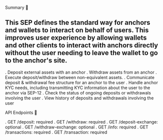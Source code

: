 Summary 🔗

## This SEP defines the standard way for anchors and wallets to interact on behalf of users. This improves user experience by allowing wallets and other clients to interact with anchors directly without the user needing to leave the wallet to go to the anchor's site.

.   Deposit external assets with an anchor
.   Withdraw assets from an anchor
.   Execute deposit/withdraw between non-equivalent assets.
.   Communicate deposit & withdrawal fee structure for an anchor to the user
.   Handle anchor KYC needs, including transmitting KYC information about the user to  the anchor via SEP-12
.   Check the status of ongoing deposits or withdrawals involving the user
.   View history of deposits and withdrawals involving the user


API Endpoints 🔗

.   GET /deposit: required
.   GET /withdraw: required
.   GET /deposit-exchange: optional
.   GET /withdraw-exchange: optional
.   GET /info: required
.   GET /transactions: required
.   GET /transaction: required
